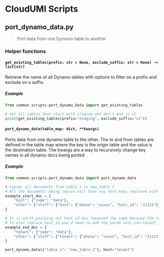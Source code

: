 # CloudUMI Scripts

## port_dynamo_data.py

> Port data from one Dynamo table to another

### Helper functions

#### `get_existing_tables(prefix: str = None, exclude_suffix: str = None) -> list[str]`

Retrieve the name of all Dynamo tables with options to filter on a prefix and exclude on a suffix.

##### Example

```python
from common.scripts.port_dynamo_data import get_existing_tables

# Get all tables that start with staging and don't end in v2
print(get_existing_tables(prefix="staging", exclude_suffix="v2"))
```

#### `port_dynamo_data(table_map: dict, **kwargs)`

Ports data from one dynamo table to the other.
The to and from tables are defined in the table map where the key is the origin table and the value is the destination table.
The kwargs are a way to recursively change key names in all dynamo docs being ported

##### Example

```python
from common.scripts.port_dynamo_data import port_dynamo_data

# Copies all documents from table_1 to new_table_1
# All the documents being copies will have any host keys replaced with tenant
example_start_doc = {
    "host": {"some": "data"},
    "other": {"stuff": {"host": {"phone": "xxxxx", "host_id": "11111"}}}
}

# It is worth pointing out host_id has remained the same because the replace is only on an exact match
# To also replace host_id you'd need to add the param host_id="tenant_id" to the port_dynamo_data call
example_end_doc = {
    "tenant": {"some": "data"},
    "other": {"stuff": {"tenant": {"phone": "xxxxx", "host_id": "11111"}}}
}

port_dynamo_data({"table_1": "new_table_1"}, host="tenant")
```
